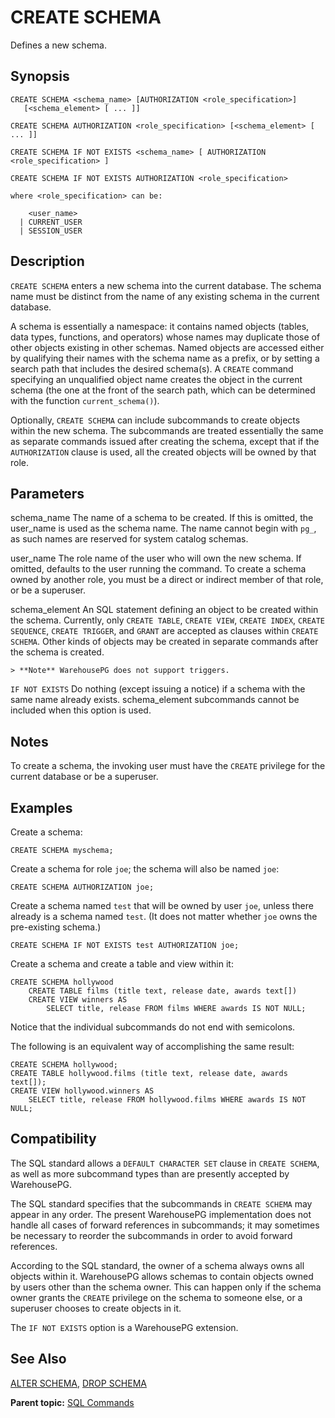 # CREATE SCHEMA 

Defines a new schema.

## <a id="section2"></a>Synopsis 

``` {#sql_command_synopsis}
CREATE SCHEMA <schema_name> [AUTHORIZATION <role_specification>] 
   [<schema_element> [ ... ]]

CREATE SCHEMA AUTHORIZATION <role_specification> [<schema_element> [ ... ]]

CREATE SCHEMA IF NOT EXISTS <schema_name> [ AUTHORIZATION <role_specification> ]

CREATE SCHEMA IF NOT EXISTS AUTHORIZATION <role_specification>

where <role_specification> can be:

    <user_name>
  | CURRENT_USER
  | SESSION_USER
```

## <a id="section3"></a>Description 

`CREATE SCHEMA` enters a new schema into the current database. The schema name must be distinct from the name of any existing schema in the current database.

A schema is essentially a namespace: it contains named objects \(tables, data types, functions, and operators\) whose names may duplicate those of other objects existing in other schemas. Named objects are accessed either by qualifying their names with the schema name as a prefix, or by setting a search path that includes the desired schema\(s\). A `CREATE` command specifying an unqualified object name creates the object in the current schema \(the one at the front of the search path, which can be determined with the function `current_schema()`\).

Optionally, `CREATE SCHEMA` can include subcommands to create objects within the new schema. The subcommands are treated essentially the same as separate commands issued after creating the schema, except that if the `AUTHORIZATION` clause is used, all the created objects will be owned by that role.

## <a id="section4"></a>Parameters 

schema\_name
The name of a schema to be created. If this is omitted, the user\_name is used as the schema name. The name cannot begin with `pg_`, as such names are reserved for system catalog schemas.

user\_name
The role name of the user who will own the new schema. If omitted, defaults to the user running the command. To create a schema owned by another role, you must be a direct or indirect member of that role, or be a superuser.

schema\_element
An SQL statement defining an object to be created within the schema. Currently, only `CREATE TABLE`, `CREATE VIEW`, `CREATE INDEX`, `CREATE SEQUENCE`, `CREATE TRIGGER`, and `GRANT` are accepted as clauses within `CREATE SCHEMA`. Other kinds of objects may be created in separate commands after the schema is created.

    > **Note** WarehousePG does not support triggers.

`IF NOT EXISTS`
Do nothing \(except issuing a notice\) if a schema with the same name already exists. schema\_element subcommands cannot be included when this option is used.

## <a id="section5"></a>Notes 

To create a schema, the invoking user must have the `CREATE` privilege for the current database or be a superuser.

## <a id="section6"></a>Examples 

Create a schema:

```
CREATE SCHEMA myschema;
```

Create a schema for role `joe`; the schema will also be named `joe`:

```
CREATE SCHEMA AUTHORIZATION joe;
```

Create a schema named `test` that will be owned by user `joe`, unless there already is a schema named `test`. \(It does not matter whether `joe` owns the pre-existing schema.\)

```
CREATE SCHEMA IF NOT EXISTS test AUTHORIZATION joe;
```

Create a schema and create a table and view within it:

```
CREATE SCHEMA hollywood
    CREATE TABLE films (title text, release date, awards text[])
    CREATE VIEW winners AS
        SELECT title, release FROM films WHERE awards IS NOT NULL;
```

Notice that the individual subcommands do not end with semicolons.

The following is an equivalent way of accomplishing the same result:

```
CREATE SCHEMA hollywood;
CREATE TABLE hollywood.films (title text, release date, awards text[]);
CREATE VIEW hollywood.winners AS
    SELECT title, release FROM hollywood.films WHERE awards IS NOT NULL;
```

## <a id="section7"></a>Compatibility 

The SQL standard allows a `DEFAULT CHARACTER SET` clause in `CREATE SCHEMA`, as well as more subcommand types than are presently accepted by WarehousePG.

The SQL standard specifies that the subcommands in `CREATE SCHEMA` may appear in any order. The present WarehousePG implementation does not handle all cases of forward references in subcommands; it may sometimes be necessary to reorder the subcommands in order to avoid forward references.

According to the SQL standard, the owner of a schema always owns all objects within it. WarehousePG allows schemas to contain objects owned by users other than the schema owner. This can happen only if the schema owner grants the `CREATE` privilege on the schema to someone else, or a superuser chooses to create objects in it.

The `IF NOT EXISTS` option is a WarehousePG extension.

## <a id="section8"></a>See Also 

[ALTER SCHEMA](ALTER_SCHEMA.html), [DROP SCHEMA](DROP_SCHEMA.html)

**Parent topic:** [SQL Commands](../sql_commands/sql_ref.html)

